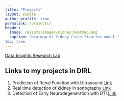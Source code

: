 ```yaml
---
title: "Projects"
layout: single
author_profile: true
permalink: /projects/
header:
  image: /assets/images/kidney_heatmap.png
  caption: "Heatmap of kidney classification model."
toc: true
---
```



[Data Insights Research Lab](/assets/images/dirl.png)
## Links to my projects in DIRL

1. Prediction of Renal Function with Ultrasound
	[Link](/projects/kidney/egfr/)
2. Real time detection of kidney in sonography
	[Link](/projects/kidney/detection)
3. Detection of Early Neurodegeneration with DTI
	[Link](/projects/brain/brain/)